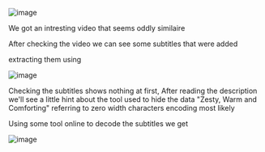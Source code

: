 ![image](https://github.com/NassimMansouri/writeups/assets/123596322/d2d83bb1-a200-47c1-8f94-34fa233ba064)


We got an intresting video that seems oddly similaire 

After checking the video we can see some subtitles that were added

extracting them using 

![image](https://github.com/NassimMansouri/writeups/assets/123596322/7ff317f4-f64c-4ff4-8926-0128d89b0be7)


Checking the subtitles shows nothing at first, After reading the description we'll see a little hint about the tool used to hide the data "Zesty, Warm and Comforting" referring to zero width characters encoding most likely

Using some tool online to decode the subtitles we get 

![image](https://github.com/NassimMansouri/writeups/assets/123596322/52ce66d9-6121-4bc3-a110-6b8d0563e65c)
